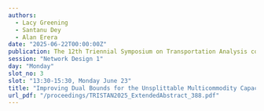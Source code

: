 ```yaml
---
authors:
  - Lacy Greening
  - Santanu Dey
  - Alan Erera
date: "2025-06-22T00:00:00Z"
publication: The 12th Triennial Symposium on Transportation Analysis conference
session: "Network Design 1"
day: "Monday"
slot_no: 3
slot: "13:30-15:30, Monday June 23"
title: "Improving Dual Bounds for the Unsplittable Multicommodity Capacitated Network Design Problem"
url_pdf: "/proceedings/TRISTAN2025_ExtendedAbstract_388.pdf"
---
```

